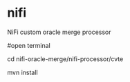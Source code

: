 # nifi
NiFi custom oracle merge processor 

#open terminal

cd nifi-oracle-merge/nifi-processor/cvte

mvn install
